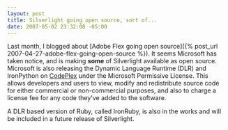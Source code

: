 ```yaml
---
layout: post
title: Silverlight going open source, sort of...
date: 2007-05-02 23:32:08 -05:00
---
```


Last month, I blogged about [Adobe Flex going open source]({% post_url 2007-04-27-adobe-flex-going-open-source %}). It seems Microsoft has taken notice, and is making **some** of Silverlight available as open source. Microsoft is also releasing the Dynamic Language Runtime (DLR) and IronPython on [CodePlex](http://www.codeplex.com/) under the Microsoft Permissive License. This allows developers and users to view, modify and redistribute source code for either commercial or non-commercial purposes, and also to charge a license fee for any code they've added to the software.

A DLR based version of Ruby, called IronRuby, is also in the works and will be included in a future release of Silverlight.
